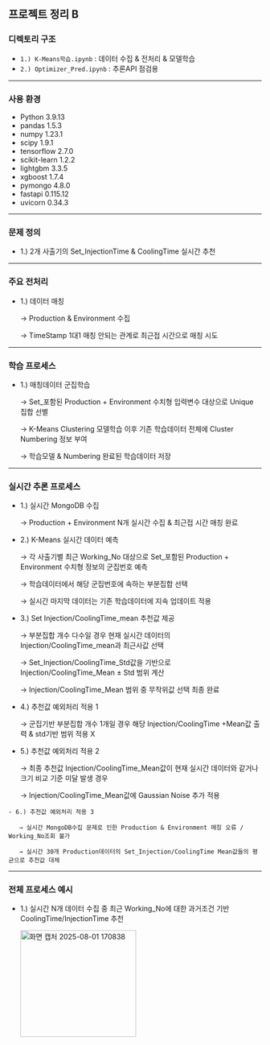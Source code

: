 ## 프로젝트 정리 B

### 디렉토리 구조
- `1.) K-Means학습.ipynb` : 데이터 수집 & 전처리 & 모델학습
- `2.) Optimizer_Pred.ipynb` : 추론API 점검용 

---

### 사용 환경
- Python 3.9.13
- pandas 1.5.3
- numpy 1.23.1
- scipy 1.9.1
- tensorflow 2.7.0
- scikit-learn 1.2.2
- lightgbm 3.3.5
- xgboost 1.7.4
- pymongo 4.8.0
- fastapi 0.115.12
- uvicorn 0.34.3

---

### 문제 정의
- 1.) 2개 사출기의 Set_InjectionTime & CoolingTime 실시간 추천 

---

### 주요 전처리 

  - 1.) 데이터 매칭 

     → Production & Environment 수집

     → TimeStamp 1대1 매칭 안되는 관계로 최근접 시간으로 매칭 시도 

---
### 학습 프로세스

  - 1.) 매칭데이터 군집학습  

     → Set_포함된 Production + Environment 수치형 입력변수 대상으로 Unique 집합 선별

     → K-Means Clustering 모델학습 이후 기존 학습데이터 전체에 Cluster Numbering 정보 부여

     → 학습모델 & Numbering 완료된 학습데이터 저장 

---
### 실시간 추론 프로세스  

   - 1.) 실시간 MongoDB 수집

       → Production + Environment N개 실시간 수집 & 최근접 시간 매칭 완료

     
   - 2.) K-Means 실시간 데이터 예측 

       → 각 사출기별 최근 Working_No 대상으로 Set_포함된 Production + Environment 수치형 정보의 군집번호 예측

       → 학습데이터에서 해당 군집번호에 속하는 부분집합 선택

       → 실시간 마지막 데이터는 기존 학습데이터에 지속 업데이트 적용 


   - 3.) Set Injection/CoolingTime_mean 추천값 제공 

       → 부분집합 개수 다수일 경우 현재 실시간 데이터의 Injection/CoolingTime_mean과 최근사값 선택 

       → Set_Injection/CoolingTime_Std값을 기반으로 Injection/CoolingTime_Mean ± Std 범위 계산

       → Injection/CoolingTime_Mean 범위 중 무작위값 선택 최종 완료


   - 4.) 추천값 예외처리 적용 1 

       → 군집기반 부분집합 개수 1개일 경우 해당 Injection/CoolingTime +Mean값 출력 & std기반 범위 적용 X 

   - 5.) 추천값 예외처리 적용 2

       → 최종 추천값 Injection/CoolingTime_Mean값이 현재 실시간 데이터와 같거나 크기 비교 기준 미달 발생 경우

       → Injection/CoolingTime_Mean값에 Gaussian Noise 추가 적용

    - 6.) 추천값 예외처리 적용 3

       → 실시간 MongoDB수집 문제로 인한 Production & Environment 매칭 오류 / Working_No조회 불가  

       → 실시간 30개 Production데이터의 Set_Injection/CoolingTime Mean값들의 평균으로 추천값 대체 
        
    
---

### 전체 프로세스 예시 

   - 1.) 실시간 N개 데이터 수집 중 최근 Working_No에 대한 과거조건 기반 CoolingTime/InjectionTime 추천

      <img width="230" height="212" alt="화면 캡처 2025-08-01 170838" src="https://github.com/user-attachments/assets/ee32ee33-6405-47e2-8462-fb5f58266b1a" />


